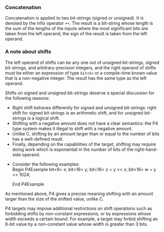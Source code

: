 ### Concatenation

Concatenation is applied to two bit-strings (signed or unsigned). It is
denoted by the infix operator `++`. The result is a bit-string whose
length is the sum of the lengths of the inputs where the most
significant bits are taken from the left operand; the sign of the result
is taken from the left operand.

### A note about shifts

The left operand of shifts can be any one out of unsigned bit-strings,
signed bit-strings, and arbitrary-precision integers, and the right
operand of shifts must be either an expression of type `bit<S>` or a
compile-time known value that is a non-negative integer. The result has
the same type as the left operand.

Shifts on signed and unsigned bit-strings deserve a special discussion
for the following reasons:

  - Right shift behaves differently for signed and unsigned bit-strings:
    right shift for signed bit-strings is an arithmetic shift, and for
    unsigned bit-strings is a logical shift.
  - Shifting with a negative amount does not have a clear semantics: the
    P4 type system makes it illegal to shift with a negative amount.
  - Unlike C, shifting by an amount larger than or equal to the number
    of bits has a well-defined result.
  - Finally, depending on the capabilities of the target, shifting may
    require doing work which is exponential in the number of bits of the
    right-hand-side operand.

<!-- end list -->

  - Consider the following examples:  
    Begin P4Example bit\<8\> x; bit\<16\> y; bit\<16\> z = y \<\< x;
    bit\<16\> w = y \<\< 1024;
    
    End P4Example

As mentioned above, P4 gives a precise meaning shifting with an amount
larger than the size of the shifted value, unlike C.

P4 targets may impose additional restrictions on shift operations such
as forbidding shifts by non-constant expressions, or by expressions
whose width exceeds a certain bound. For example, a target may forbid
shifting an 8-bit value by a non-constant value whose width is greater
than 3 bits.
